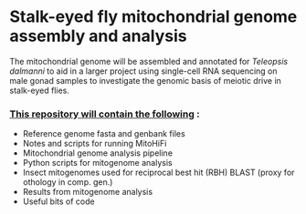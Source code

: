 # Stalk-eyed fly mitochondrial genome assembly and analysis 
The mitochondrial genome will be assembled and annotated for _Teleopsis dalmanni_ to aid in a larger project using single-cell RNA sequencing on male gonad samples to investigate the genomic basis of meiotic drive in stalk-eyed flies.

### <ins> This repository will contain the following</ins> : 
- Reference genome fasta and genbank files
- Notes and scripts for running MitoHiFi 
- Mitochondrial genome analysis pipeline 
- Python scripts for mitogenome analysis
- Insect mitogenomes used for reciprocal best hit (RBH) BLAST (proxy for othology in comp. gen.)
- Results from mitogenome analysis
- Useful bits of code
